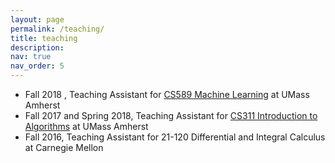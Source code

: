 ```yaml
---
layout: page
permalink: /teaching/
title: teaching
description:
nav: true
nav_order: 5
---
```


  * Fall 2018 , Teaching Assistant for [CS589 Machine Learning](https://people.cs.umass.edu/~brenocon/cs589_f18/) at UMass Amherst
  * Fall 2017 and Spring 2018, Teaching Assistant for [CS311 Introduction to Algorithms](https://people.cs.umass.edu/~akshay/courses/cs311/index.html) at UMass Amherst
  * Fall 2016, Teaching Assistant for 21-120 Differential and Integral Calculus at Carnegie Mellon
